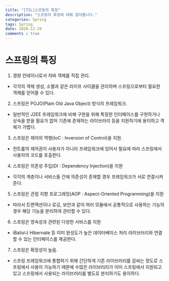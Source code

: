 ```yaml
---
title: "[TIL]스프링의 특징"
description: "스프링의 특징에 대해 알아봅니다."
categories: Spring
tags: Spring
date: 2020-12-29
comments : true
---
```

# 스프링의 특징

1. 경량 컨테이너로서 자바 객체를 직접 관리.
* 각각의 객체 생성, 소멸과 같은 라이프 사이클을 관리하며 스프링으로부터 필요한 객체를 얻어올 수 있다.
2. 스프링은 POJO(Plain Old Java Object) 방식의 프레임워크.
* 일반적인 J2EE 프레임워크에 비해 구현을 위해 특정한 인터페이스를 구현하거나 상속을 받을 필요가 없어 기존에 존재하는 라이브러리 등을 지원하기에 용이하고 객체가 가볍다.
3. 스프링은 제어의 역행(IoC : Inversion of Control)을 지원.
* 컨트롤의 제어권이 사용자가 아니라 프레임워크에 있어서 필요에 따라 스프링에서 사용자의 코드를 호출한다.
4. 스프링은 의존성 주입(DI : Dependency Injection)을 지원
* 각각의 계층이나 서비스들 간에 의존성이 존재할 경우 프레임워크가 서로 연결시켜준다.
5. 스프링은 관점 지향 프로그래밍(AOP : Aspect-Oriented Programming)을 지원
* 따라서 트랜잭션이나 로깅, 보안과 같이 여러 모듈에서 공통적으로 사용하는 기능의 경우 해당 기능을 분리하여 관리할 수 있다.
6. 스프링은 영속성과 관련된 다양한 서비스를 지원
* iBatis나 Hibernate 등 이미 완성도가 높은 데이터베이스 처리 라이브러리와 연결할 수 있는 인터페이스를 제공한다.
7. 스프링은 확장성이 높음.
* 스프링 프레임워크에 통합하기 위해 간단하게 기존 라이브러리를 감싸는 정도로 스프링에서 사용이 가능하기 때문에 수많은 라이브러리가 이미 스프링에서 지원되고 있고 스프링에서 사용되는 라이브러리를 별도로 분리하기도 용이하다. 

